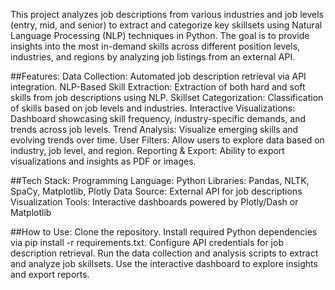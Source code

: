 This project analyzes job descriptions from various industries and job levels (entry, mid, and senior) to extract and categorize key skillsets using Natural Language Processing (NLP) techniques in Python. The goal is to provide insights into the most in-demand skills across different position levels, industries, and regions by analyzing job listings from an external API.

##Features:
Data Collection: Automated job description retrieval via API integration.
NLP-Based Skill Extraction: Extraction of both hard and soft skills from job descriptions using NLP.
Skillset Categorization: Classification of skills based on job levels and industries.
Interactive Visualizations: Dashboard showcasing skill frequency, industry-specific demands, and trends across job levels.
Trend Analysis: Visualize emerging skills and evolving trends over time.
User Filters: Allow users to explore data based on industry, job level, and region.
Reporting & Export: Ability to export visualizations and insights as PDF or images.

##Tech Stack:
Programming Language: Python
Libraries: Pandas, NLTK, SpaCy, Matplotlib, Plotly
Data Source: External API for job descriptions
Visualization Tools: Interactive dashboards powered by Plotly/Dash or Matplotlib

##How to Use:
Clone the repository.
Install required Python dependencies via pip install -r requirements.txt.
Configure API credentials for job description retrieval.
Run the data collection and analysis scripts to extract and analyze job skillsets.
Use the interactive dashboard to explore insights and export reports.

